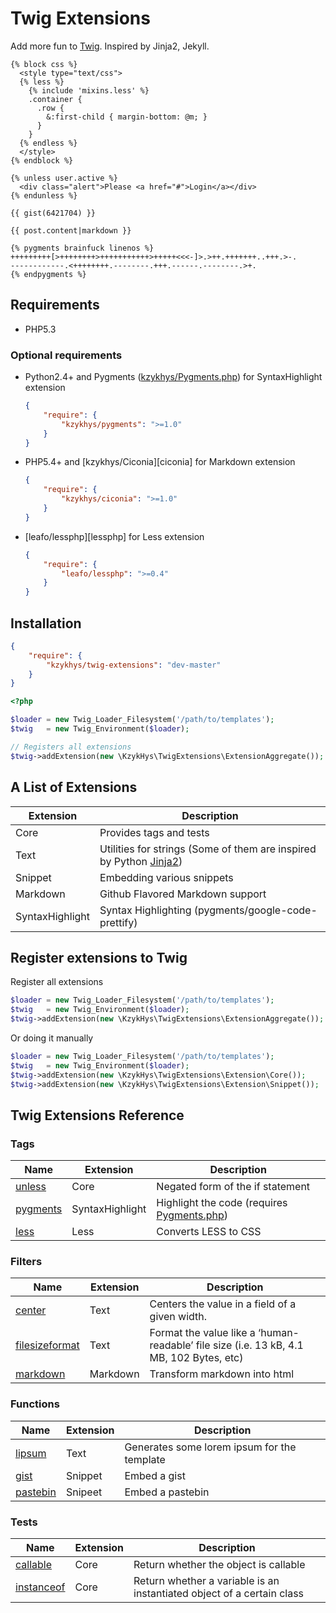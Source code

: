Twig Extensions
===============

Add more fun to [Twig][twig]. Inspired by Jinja2, Jekyll.

``` twig
{% block css %}
  <style type="text/css">
  {% less %}
    {% include 'mixins.less' %}
    .container {
      .row {
        &:first-child { margin-bottom: @m; }
      }
    }
  {% endless %}
  </style>
{% endblock %}

{% unless user.active %}
  <div class="alert">Please <a href="#">Login</a></div>
{% endunless %}

{{ gist(6421704) }}

{{ post.content|markdown }}

{% pygments brainfuck linenos %}
+++++++++[>++++++++>+++++++++++>+++++<<<-]>.>++.+++++++..+++.>-.
------------.<++++++++.--------.+++.------.--------.>+.
{% endpygments %}
```

Requirements
------------

* PHP5.3

### Optional requirements

*   Python2.4+ and Pygments ([kzykhys/Pygments.php][pygmentsphp]) for SyntaxHighlight extension

    ``` json
    {
        "require": {
            "kzykhys/pygments": ">=1.0"
        }
    }
    ```

*   PHP5.4+ and [kzykhys/Ciconia][ciconia] for Markdown extension

    ``` json
    {
        "require": {
            "kzykhys/ciconia": ">=1.0"
        }
    }
    ```

*   [leafo/lessphp][lessphp] for Less extension

    ``` json
    {
        "require": {
            "leafo/lessphp": ">=0.4"
        }
    }
    ```

Installation
------------

``` json
{
    "require": {
        "kzykhys/twig-extensions": "dev-master"
    }
}
```

``` php
<?php

$loader = new Twig_Loader_Filesystem('/path/to/templates');
$twig   = new Twig_Environment($loader);

// Registers all extensions
$twig->addExtension(new \KzykHys\TwigExtensions\ExtensionAggregate());
```

A List of Extensions
--------------------

Extension       | Description
----------------|-----------
Core            | Provides tags and tests
Text            | Utilities for strings (Some of them are inspired by Python [Jinja2][jinja])
Snippet         | Embedding various snippets
Markdown        | Github Flavored Markdown support
SyntaxHighlight | Syntax Highlighting (pygments/google-code-prettify)

Register extensions to Twig
-------------------------------

Register all extensions

``` php
$loader = new Twig_Loader_Filesystem('/path/to/templates');
$twig   = new Twig_Environment($loader);
$twig->addExtension(new \KzykHys\TwigExtensions\ExtensionAggregate());
```

Or doing it manually

``` php
$loader = new Twig_Loader_Filesystem('/path/to/templates');
$twig   = new Twig_Environment($loader);
$twig->addExtension(new \KzykHys\TwigExtensions\Extension\Core());
$twig->addExtension(new \KzykHys\TwigExtensions\Extension\Snippet());
```

Twig Extensions Reference
-------------------------

### Tags

Name             | Extension       | Description
-----------------|-----------------|-------------
[unless]         | Core            | Negated form of the if statement
[pygments]       | SyntaxHighlight | Highlight the code (requires [Pygments.php][pygmentsphp])
[less]           | Less            | Converts LESS to CSS

### Filters

Name             | Extension       | Description
-----------------|-----------------|-------------
[center]         | Text            | Centers the value in a field of a given width.
[filesizeformat] | Text            | Format the value like a ‘human-readable’ file size (i.e. 13 kB, 4.1 MB, 102 Bytes, etc)
[markdown]       | Markdown        | Transform markdown into html

### Functions

Name             | Extension       | Description
-----------------|-----------------|-------------
[lipsum]         | Text            | Generates some lorem ipsum for the template
[gist]           | Snippet         | Embed a gist
[pastebin]       | Snipeet         | Embed a pastebin

### Tests

Name             | Extension       | Description
-----------------|-----------------|-------------
[callable]       | Core            | Return whether the object is callable
[instanceof]     | Core            | Return whether a variable is an instantiated object of a certain class


[unless]: doc/tags/unless.md
[pygments]: doc/tags/pygments.md
[less]: doc/tags/less.md
[center]: doc/filters/center.md
[filesizeformat]: doc/filters/filesizeformat.md
[markdown]: doc/filters/markdown.md
[lipsum]: doc/functions/lipsum.md
[gist]: doc/functions/gist.md
[pastebin]: doc/functions/pastebin.md
[callable]: doc/tests/callable.md
[instanceof]: doc/tests/instanceof.md

[twig]: http://twig.sensiolabs.org
[jinja]: http://jinja.pocoo.org
[pygmentsphp]: http://github.com/kzykhys/Pygments.php